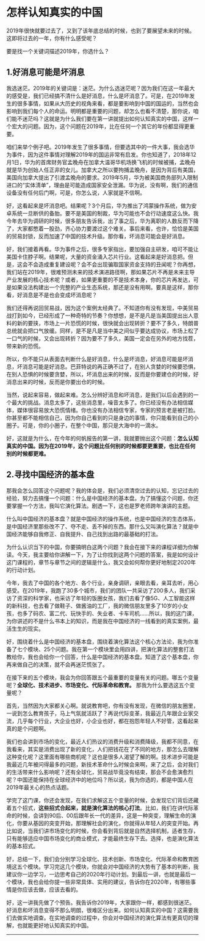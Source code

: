 # 怎样认知真实的中国

2019年很快就要过去了，又到了该年底总结的时候，也到了要展望未来的时候。这即将过去的一年，你有什么感受呢？

要是找一个关键词描述2019年，你选什么？

## 1.好消息可能是坏消息

我选迷茫。2019年的关键词是：迷茫。为什么选迷茫呢？因为我们在这一年最大的感受是，我们已经搞不清什么是好消息，什么是坏消息了。可是，在2019年发生的很多事情，如果从大历史的视角来看，都是要影响到中国的国运的，当然也会影响到我们每个人的命运。明明都是重要的问题，却怎么也看不清楚，那你说，咱们能不迷茫吗？这就是为什么我们要在第一讲就提出如何认知真实的中国，这样一个宏大的问题。因为，这个问题在2019年，比在任何一个其它的年份都显得更重要。

咱们来举个例子吧。2019年发生了很多事情，但要选其中的一件大事，我会选华为事件，因为这件事情对理解2019年的国运非常有启发。你也知道了，2018年12月1日，华为的首席财务官孟晚舟在加拿大温哥华机场换飞机的时候被捕，孟晚舟就是华为创始人任正非的女儿。加拿大之所以要拘捕孟晚舟，是因为背后有美国，美国向加拿大提出了引渡孟晚舟的要求。2019年5月，华为被美国商务部列入限制进口的“实体清单”，理由是可能造成国家安全泄漏。华为说，没有啊，我们的通信设备没有任何后门啊，可是，你怎么说，人家就是不信啊。

好，这看起来是坏消息吧。结果呢？3个月后，华为推出了鸿蒙操作系统，做为安卓系统一旦断供的备胎。要不是美国的制裁，华为可能也不会行动速度这么快。我今年去华为调研的时候，很多朋友告诉我，出了事之后，华为离职的人数反而下降了，大家都憋着一股劲，齐心协力要渡过这个难关。事后来看，也许，恰恰是美国的贸易封锁，反而加速了中国的技术升级。那你看，坏消息可能会是好消息。

好，我们接着再看。华为事件之后，很多专家指出，要加强自主研发，咱可不能让美国卡住脖子啊。结果呢，大量的资金涌入芯片行业。这看起来是好消息把。但是，这会不会造成重复建设呢？会不会出现骗取国家资金支持的丑闻呢？你再想，我们站在2019年，很难预测未来的技术演进路径啊，那如果芯片不再是未来主导产业发展的核心技术呢？或者，如果更重要的不是技术本身，你的芯片再发达，可是如果没法构建出一个完整的产业生态系统，那还是没有用啊。要真是这样，那你看，好消息是不是也会变成坏消息呢？

我们还得再说回贸易战，因为这个案例太经典了。不知道你有没有发现，中美贸易战打到如今，已经形成了一种奇特的节奏？你想想，是不是凡是当美国提出出人意料的新的要挟，市场上一片恐慌的时候，很快就会出现转折？要不了多久，特朗普总统就会把口气放缓。同样，是不是凡是当中美之间似乎要达成协议，市场上松了一口气的时候，又会出现转折？因为要不了多久，美国一定会在另外的地方找茬，带来新的恐慌。

所以，你不能只从表面去判断什么是好消息，什么是坏消息，好消息可能是坏消息，坏消息可能是好消息。巴菲特说的再正确不过了，在别人贪婪的时候要恐惧，在别人恐惧的时候要贪婪，所以，坏消息出来的时候，反而是你要建仓的时候，好消息出来的时候，反而是你要出仓的时候。

当然，说起来容易，做起来难。怎么分辨好消息和坏消息，是我们以后会遇到的一个最大的挑战。消息太多了，这些消息里，噪音太多了。你已经没有办法相信媒体，媒体很容易放大恐慌情绪。你也没有办法相信专家，专家的预言老是被打脸。你甚至都不能相信自己，因为你自己看到的只是身边的事情，你只能看到自己的小圈子。可是，你的小圈子，在整个中国，那只是大海中的一滴水。

好，这就是为什么，在今年的何帆报告的第一讲，我就要抛出这个问题：**怎么认知真实的中国。因为在2019年，这个问题比任何别的时候都要更重要，也比在任何别的时候都更难。**

## 2.寻找中国经济的基本盘

那我会怎么回答这个问题呢？我的体会是，我们必须清空过去的认知，忘记过去的经验，努力去搞懂一个问题：什么是中国经济的基本盘。为了搞懂这个问题，你还要掌握一个方法，我叫它演化算法。剧透一下，这也是罗老师跨年演讲的主题。

什么叫中国经济的基本盘？就是中国经济的操作系统，也是中国经济的生态体系，是中国经济里那些改不了、夺不走、丢不掉的东西。那什么又叫演化算法？就是中国经济能够自我修正、自我提升、自己找到出路的最基础的打法。

为什么认识当下的中国，你要搞明白这两个问题？我会在接下来的课程详细为你解读。今天，我主要给你讲解一下，为了让你找到这两个问题的答案，我是如何设计这门课程的，章节与章节之间的逻辑是什么，我又会如何帮你更好地制定2020年的行动计划。

今年，我去了中国的各个地方、各个行业，亲身调研，亲眼去看，亲耳去听，用心感受。在2019年，我跑了30多个城市，我们的团队一共采访了200多人，我们采访了资深的科学家，也采访了年轻的饭圈女孩，我们去看了像5G、人工智能这样的新科技，也去看了做鞋子、做酱油的工厂，我的微信朋友里多了10岁的小女孩，也多了码农、富二代、玩快手的、失业者、卡车司机……所以，我的这门课，为你讲述的不是什么书本上的知识，而是我在中国经济的一线看到的真实案例，最活生生的现实。

好，围绕着什么是中国经济的基本盘，围绕着演化算法这个核心方法论，我为你准备了七个模块、25个问题。我在第一个模块里会用四讲，把演化算法的整套打法教给你，我也会给你一个回答，什么是中国经济的基本盘。知道了这个基本盘，你再来做自己的决策，就不会再迷茫慌张了。

在接下来的五个模块，我会为你回答跟五个最重要的变量有关的问题。哪五个变量呢？**全球化、技术进步、市场变化、代际革命和教育。** 那我为什么要选这五个变量呢？

首先，当然因为大家都关心啊。就说教育吧，你有没有发现，在微信的朋友圈里，一说到怎么教育孩子，马上气氛就活跃了？再说代际变革，我最近几年跟企业家交流，几乎每个行业，大企业也好，小企业也好，都在抱怨年轻人不好管，这看起来真的是个问题啊。

我们也会讲到市场的变化，最近人们热议的消费升级和消费降级，我都不同意，在我看来，其实是消费出现了新的变化，人们把钱花在了不同的地方，那怎么去理解这种变化呢？这里面有哪些商机呢？这也是很多人渴望了解的啊。技术进步可能是我最近几年被问得最多的问题，新技术革命什么时候会来啊，来了之后，会对我们的生活带来什么影响呢？还有全球化，贸易战毕竟没有结束，那会不会愈演愈烈呢？中国还能保持在全球经济中的地位吗？所以说，我为你选的，都是中国人在2019年最关心的热点话题。

学完了这门课，你还会发现，在我们求解这五个变量的时候，会发现它们背后还藏着五个招式，**这些招式合起来，就是演化算法的核心打法**。比如，我们在讲代际革命的时候，会讲到90后、00后跟年长一代的差异，这是一种突变，理解生命的演化，你要从基因的突变开始，那理解社会的演化，你就得从年轻人的突变开始。再比如说，当我们讲市场变化的时候，你会看到背后就是自然选择机制，适者生存，只有能够适应中国市场变化的商业模式，才能最终生存下去。选择，也是演化算法的基本招式。

好，总结一下，我们会分别学习全球化、技术创新、市场变化、代际革命和教育困境这五个模块。学习完这几个模块，你就会对中国经济的大势有了基本的判断，我建议你一边学习，一边思考自己的2020年行动计划。到最后一讲，也就是最后一个模块，我也会给你提一些非常具体、实用的建议，告诉你在2020年，有哪些事情是你应该去做，应该去看的。

好，这一讲我先做了个预告。我告诉你2019年，大家跟你一样，都感到很迷茫。好消息和坏消息变得不那么明朗，很难区分出来。如何认知真实的中国？这需要我们去做实地调查。在实地调查的过程中，你会对中国经济的演化算法有更真切的理解，也就能更好地认知真实的中国。

---
